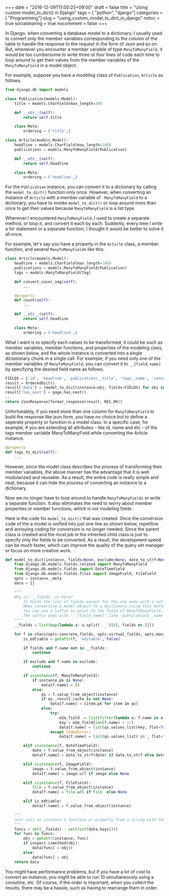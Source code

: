 +++
date          = "2016-12-09T11:00:25+09:00"
draft         = false
title         = "Using custom model_to_dict() in Django"
tags          = [ "python", "django"]
categories    = [ "Programming"]
slug          = "using_custom_model_to_dict_in_django"
notoc         = true
socialsharing = true
nocomment     = false
+++

In Django, when converting a database model to a dictionary, I usually used to convert only the member variables corresponding to the column of the table to handle the response to the request in the form of Json and so on. But, whenever you encounter a member variable of type `ManyToManyField`, it would be too cumbersome to write three or four lines of code each time to loop around to get their values from the member variables of the `ManyToManyField` in a model object.

For example, suppose you have a modeling class of `Publication`, `Article` as follows.

```python
from django.db import models

class Publication(models.Model):
    title = models.CharField(max_length=30)

    def __str__(self):
        return self.title

    class Meta:
        ordering = ('title',)

class Article(models.Model):
    headline = models.CharField(max_length=100)
    publications = models.ManyToManyField(Publication)

    def __str__(self):
        return self.headline

    class Meta:
        ordering = ('headline',)
```

For the `Publication` instance, you can convert it to a dictionary by calling the `model_to_dict()` function only once. However, when converting an instance of `Article` with a member variable of ` ManyToManyField` to a dictionary, you have to invoke `model_to_dict()` or loop around more than once to get their values because `ManyToManyField` is a list type.

Whenever I encountered `ManyToManyField`, I used to create a separate method, or loop it, and convert it each by each. Suddenly, every time I write a for statement or a separate function, I thought it would be better to solve it all once.


For example, let's say you have a property in the `Article` class, a member function, and several `ManyToManyField`s like this:

```python
class Article(models.Model):
    headline = models.CharField(max_length=100)
    publications = models.ManyToManyField(Publication)
    tags = models.ManyToManyField(Tag)

    def convert_cover_img(self):
        ...

    @property
    def count(self):
        ...

    def __str__(self):
        return self.headline

    class Meta:
        ordering = ('headline',)
```

What I want is to specify each values to be transformed, it could be such as member variables, member functions, and properties of the modeling class, as shown below, and the whole instance is converted into a single dictationary chunk in a single call. For example, if you need only one of the member variables of `ManyToManyField`, you can convert it to `__[field_name]` by specifying the desired field name as follows.

```python
FIELDS = {'id', 'headline', 'publications__title', 'tags__name', 'convert_cover_img', 'count']
result = OrderedDict()
result['data'] = [model_to_dict(instance=obj, fields=FIELDS) for obj in page.object_list]
result['has_next'] = page.has_next()
...
return JsonResponse(format_response(result, RES_OK))
```


Unfortunately, if you need more than one column for `ManyToManyField` to build the response like json form, you have no choice but to define a seperate property or function in a model class. In a specific case, for example, if you are extending all attributes - like id, name and etc - of the tags member variable ManyToManyField while converting the Article instance.

```python
@property
def tags_to_dict(self):
    ...
```

However, since the model class describes the process of transforming their member variables, the above manner has the advantage that it is well modularized and reusable. As a result, the entire code is really simple and neat, because it can hide the process of converting an instance to a dictionary.

Now we no longer have to loop around to handle `ManyToManyFields` or write a separate function. It also eliminates the need to worry about member properties or member functions, which is not modeling fields .

Here is the code for `model_to_dict()` that was created. Once the conversion code of the a model is unified into just one line as shown below, repetitive and annoying coding for conversion is no longer needed. Since the parent class is created and the most job in the inherited child class is just to specify only the fields to be converted. As a result, the development speed can be much faster, which can improve the quality of the query set manager or focus on more creative work.

```python
def model_to_dict(instance, fields=None, exclude=None, date_to_strf=None):
    from django.db.models.fields.related import ManyToManyField
    from django.db.models.fields import DateTimeField
    from django.db.models.fields.files import ImageField, FileField
    opts = instance._meta
    data = {}

    """
    Why is `__fields` in here?
        it holds the list of fields except for the one ends with a suffix '__[field_name]'.
        When converting a model object to a dictionary using this method,
        You can use a suffix to point to the field of ManyToManyField in the model instance.
        The suffix ends with '__[field_name]' like 'publications__name'
    """
    __fields = list(map(lambda a: a.split('__')[0], fields or []))

    for f in chain(opts.concrete_fields, opts.virtual_fields, opts.many_to_many):
        is_edtiable = getattr(f, 'editable', False)

        if fields and f.name not in __fields:
            continue

        if exclude and f.name in exclude:
            continue

        if isinstance(f, ManyToManyField):
            if instance.pk is None:
                data[f.name] = []
            else:
                qs = f.value_from_object(instance)
                if qs._result_cache is not None:
                    data[f.name] = [item.pk for item in qs]
                else:
                    try:
                        m2m_field  = list(filter(lambda a: f.name in a and a.find('__') != -1, fields))[0]
                        key = m2m_field[len(f.name) + 2:]
                        data[f.name] = list(qs.values_list(key, flat=True))
                    except IndexError:
                        data[f.name] = list(qs.values_list('pk', flat=True))

        elif isinstance(f, DateTimeField):
            date = f.value_from_object(instance)
            data[f.name] = date_to_strf(date) if date_to_strf else date_to_timestamp(date)

        elif isinstance(f, ImageField):
            image = f.value_from_object(instance)
            data[f.name] = image.url if image else None

        elif isinstance(f, FileField):
            file = f.value_from_object(instance)
            data[f.name] = file.url if file  else None

        elif is_edtiable:
            data[f.name] = f.value_from_object(instance)

    """
    Just call an instance's function or property from a string with the function name in `__fields` arguments.
    """
    funcs = set(__fields) - set(list(data.keys()))
    for func in funcs:
        obj = getattr(instance, func)
        if inspect.ismethod(obj):
            data[func] = obj()
        else:
            data[func] = obj
    return data
```

You might have performance problems, but if you have a lot of cost to convert an instance, you might be able to run 10 simultaneously using a coroutine, etc. Of course, if the order is important, when you collect the results, there may be a hassle, such as having to rearrange them in order.
